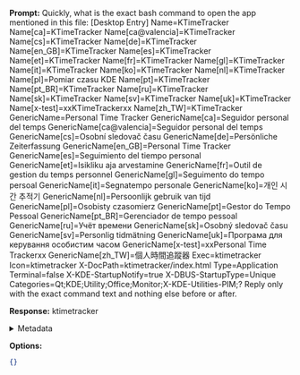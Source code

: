**Prompt:**
Quickly, what is the exact bash command to open the app mentioned in this file: [Desktop Entry]
Name=KTimeTracker
Name[ca]=KTimeTracker
Name[ca@valencia]=KTimeTracker
Name[cs]=KTimeTracker
Name[de]=KTimeTracker
Name[en_GB]=KTimeTracker
Name[es]=KTimeTracker
Name[et]=KTimeTracker
Name[fr]=KTimeTracker
Name[gl]=KTimeTracker
Name[it]=KTimeTracker
Name[ko]=KTimeTracker
Name[nl]=KTimeTracker
Name[pl]=Pomiar czasu KDE
Name[pt]=KTimeTracker
Name[pt_BR]=KTimeTracker
Name[ru]=KTimeTracker
Name[sk]=KTimeTracker
Name[sv]=KTimeTracker
Name[uk]=KTimeTracker
Name[x-test]=xxKTimeTrackerxx
Name[zh_TW]=KTimeTracker
GenericName=Personal Time Tracker
GenericName[ca]=Seguidor personal del temps
GenericName[ca@valencia]=Seguidor personal del temps
GenericName[cs]=Osobní sledovač času
GenericName[de]=Persönliche Zeiterfassung
GenericName[en_GB]=Personal Time Tracker
GenericName[es]=Seguimiento del tiempo personal
GenericName[et]=Isikliku aja arvestamine
GenericName[fr]=Outil de gestion du temps personnel
GenericName[gl]=Seguimento do tempo persoal
GenericName[it]=Segnatempo personale
GenericName[ko]=개인 시간 추적기
GenericName[nl]=Persoonlijk gebruik van tijd
GenericName[pl]=Osobisty czasomierz
GenericName[pt]=Gestor do Tempo Pessoal
GenericName[pt_BR]=Gerenciador de tempo pessoal
GenericName[ru]=Учёт времени
GenericName[sk]=Osobný sledovač času
GenericName[sv]=Personlig tidmätning
GenericName[uk]=Програма для керування особистим часом
GenericName[x-test]=xxPersonal Time Trackerxx
GenericName[zh_TW]=個人時間追蹤器
Exec=ktimetracker
Icon=ktimetracker
X-DocPath=ktimetracker/index.html
Type=Application
Terminal=false
X-KDE-StartupNotify=true
X-DBUS-StartupType=Unique
Categories=Qt;KDE;Utility;Office;Monitor;X-KDE-Utilities-PIM;?
Reply only with the exact command text and nothing else before or after.

**Response:**
ktimetracker

<details><summary>Metadata</summary>

- Duration: 685 ms
- Datetime: 2023-07-20T16:01:48.849000
- Model: gpt-3.5-turbo-0613

</details>

**Options:**
```json
{}
```

